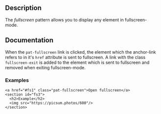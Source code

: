 ## Description

The *fullscreen* pattern allows you to display any element in fullscreen-mode.

## Documentation

When the ``pat-fullscreen`` link is clicked, the element which the anchor-link refers to in it's ``href`` attribute is sent to fullscreen.
A link with the class ``fullscreen-exit`` is added to the element which is sent to fullscreen and removed when exiting fullscreen-mode.

### Examples

    <a href="#fs1" class="pat-fullscreen">Open fullscreen</a>
    <section id="fs3">
      <h2>Example</h2>
      <img src="https://picsum.photos/600"/>
    </section>

